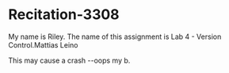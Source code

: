 # Recitation-3308
My name is Riley.
The name of this assignment is Lab 4 - Version Control.Mattias Leino

This may cause a crash --oops my b.
